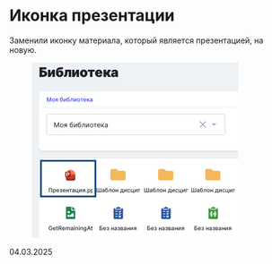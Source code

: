 # Иконка презентации

Заменили иконку материала, который является презентацией, на новую.

<figure><img src="../../.gitbook/assets/image (1002).png" alt=""><figcaption></figcaption></figure>

04.03.2025
